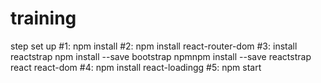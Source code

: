 # training
step set up
#1: npm install
#2: npm install react-router-dom
#3: install reactstrap
  npm install --save bootstrap
  npmnpm install --save reactstrap react react-dom
#4: npm install react-loadingg
#5: npm start
